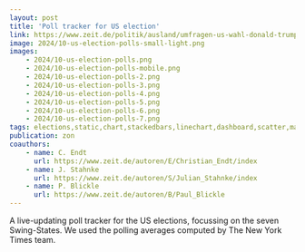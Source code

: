 ```yaml
---
layout: post
title: 'Poll tracker for US election'
link: https://www.zeit.de/politik/ausland/umfragen-us-wahl-donald-trump-kamala-harris-swing-states
image: 2024/10-us-election-polls-small-light.png
images:
    - 2024/10-us-election-polls.png
    - 2024/10-us-election-polls-mobile.png
    - 2024/10-us-election-polls-2.png
    - 2024/10-us-election-polls-3.png
    - 2024/10-us-election-polls-4.png
    - 2024/10-us-election-polls-5.png
    - 2024/10-us-election-polls-6.png
    - 2024/10-us-election-polls-7.png
tags: elections,static,chart,stackedbars,linechart,dashboard,scatter,map,cartogram,table,interactive,heatmap,rangeplot
publication: zon
coauthors:
    - name: C. Endt
      url: https://www.zeit.de/autoren/E/Christian_Endt/index
    - name: J. Stahnke
      url: https://www.zeit.de/autoren/S/Julian_Stahnke/index
    - name: P. Blickle
      url: https://www.zeit.de/autoren/B/Paul_Blickle
---
```


A live-updating poll tracker for the US elections, focussing on the seven Swing-States. We used the polling averages computed by The New York Times team.
